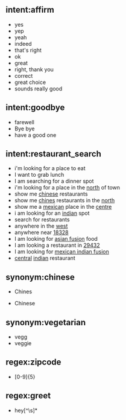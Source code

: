 <!-- intent:affirm is a copy from  demo-rasa-intents-1.md -->
## intent:affirm
- yes
- yep
- yeah
- indeed
- that's right
- ok
- great
- right, thank you
- correct
- great choice
- sounds really good

## intent:goodbye
- farewell
- Bye bye
- have a good one

## intent:restaurant_search
- i'm looking for a place to eat
- I want to grab lunch
- I am searching for a dinner spot
- i'm looking for a place in the [north](location) of town
- show me [chinese](cuisine) restaurants
- show me [chines](cuisine:chinese) restaurants in the [north](location)
- show me a [mexican](cuisine) place in the [centre](location)
- i am looking for an [indian](cuisine) spot
- search for restaurants
- anywhere in the [west](location)
- anywhere near [18328](location)
- I am looking for [asian fusion](cuisine) food
- I am looking a restaurant in [29432](location)
- I am looking for [mexican indian fusion](cuisine)
- [central](location) [indian](cuisine) restaurant

## synonym:chinese
+ Chines
* Chinese

## synonym:vegetarian
- vegg
- veggie

## regex:zipcode
- [0-9]{5}

## regex:greet
- hey[^\s]*